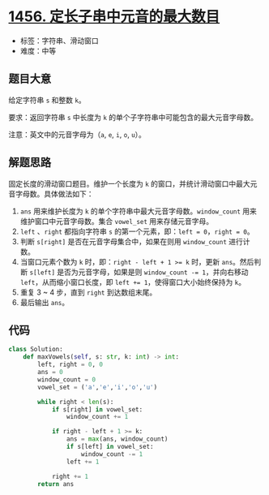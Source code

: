 # [1456. 定长子串中元音的最大数目](https://leetcode.cn/problems/maximum-number-of-vowels-in-a-substring-of-given-length/)

- 标签：字符串、滑动窗口
- 难度：中等

## 题目大意

给定字符串 `s` 和整数 `k`。

要求：返回字符串 `s` 中长度为 `k` 的单个子字符串中可能包含的最大元音字母数。

注意：英文中的元音字母为（`a`, `e`, `i`, `o`, `u`）。

## 解题思路

固定长度的滑动窗口题目。维护一个长度为 `k` 的窗口，并统计滑动窗口中最大元音字母数。具体做法如下：

1. `ans` 用来维护长度为 `k` 的单个字符串中最大元音字母数。`window_count` 用来维护窗口中元音字母数。集合 `vowel_set` 用来存储元音字母。
2. `left` 、`right` 都指向字符串 `s` 的第一个元素，即：`left = 0`，`right = 0`。
3. 判断 `s[right]` 是否在元音字母集合中，如果在则用 `window_count` 进行计数。
4. 当窗口元素个数为 `k` 时，即：`right - left + 1 >= k` 时，更新 `ans`。然后判断 `s[left]` 是否为元音字母，如果是则 `window_count -= 1`，并向右移动 `left`，从而缩小窗口长度，即 `left += 1`，使得窗口大小始终保持为 `k`。
5. 重复 3 ~ 4 步，直到 `right` 到达数组末尾。
6. 最后输出 `ans`。

## 代码

```Python
class Solution:
    def maxVowels(self, s: str, k: int) -> int:
        left, right = 0, 0
        ans = 0
        window_count = 0
        vowel_set = ('a','e','i','o','u')

        while right < len(s):
            if s[right] in vowel_set:
                window_count += 1

            if right - left + 1 >= k:
                ans = max(ans, window_count)
                if s[left] in vowel_set:
                    window_count -= 1
                left += 1

            right += 1
        return ans
```

